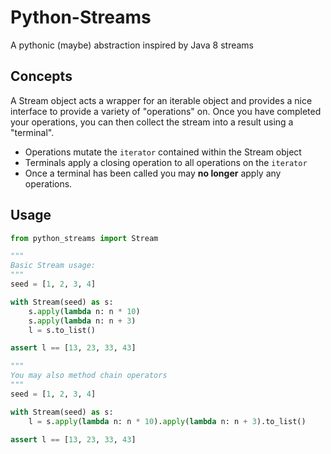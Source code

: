 # Python-Streams

A pythonic (maybe) abstraction inspired by Java 8 streams

## Concepts

A Stream object acts a wrapper for an iterable object and provides a nice interface to provide a variety of "operations"
on. Once you have completed your operations, you can then collect the stream into a result using a "terminal".

- Operations mutate the `iterator` contained within the Stream object
- Terminals apply a closing operation to all operations on the `iterator`
- Once a terminal has been called you may **no longer** apply any operations.

## Usage

```python
from python_streams import Stream

"""
Basic Stream usage:
"""
seed = [1, 2, 3, 4]

with Stream(seed) as s:
    s.apply(lambda n: n * 10)
    s.apply(lambda n: n + 3)
    l = s.to_list()

assert l == [13, 23, 33, 43]

"""
You may also method chain operators
"""
seed = [1, 2, 3, 4]

with Stream(seed) as s:
    l = s.apply(lambda n: n * 10).apply(lambda n: n + 3).to_list()

assert l == [13, 23, 33, 43]
```
